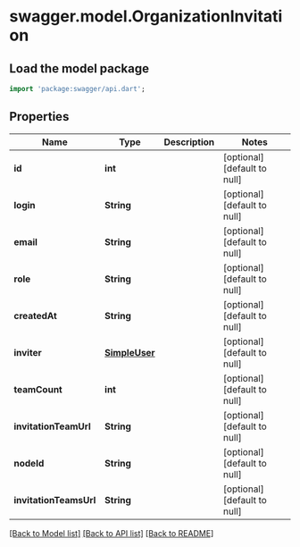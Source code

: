 # swagger.model.OrganizationInvitation

## Load the model package
```dart
import 'package:swagger/api.dart';
```

## Properties
Name | Type | Description | Notes
------------ | ------------- | ------------- | -------------
**id** | **int** |  | [optional] [default to null]
**login** | **String** |  | [optional] [default to null]
**email** | **String** |  | [optional] [default to null]
**role** | **String** |  | [optional] [default to null]
**createdAt** | **String** |  | [optional] [default to null]
**inviter** | [**SimpleUser**](SimpleUser.md) |  | [optional] [default to null]
**teamCount** | **int** |  | [optional] [default to null]
**invitationTeamUrl** | **String** |  | [optional] [default to null]
**nodeId** | **String** |  | [optional] [default to null]
**invitationTeamsUrl** | **String** |  | [optional] [default to null]

[[Back to Model list]](../README.md#documentation-for-models) [[Back to API list]](../README.md#documentation-for-api-endpoints) [[Back to README]](../README.md)

